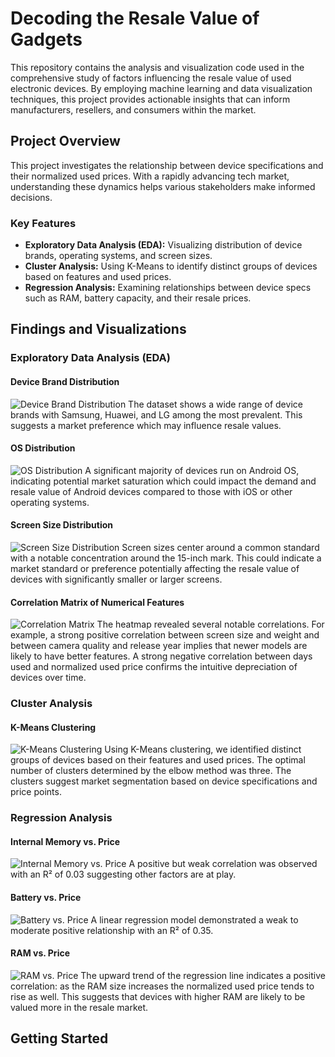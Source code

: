 # Decoding the Resale Value of Gadgets

This repository contains the analysis and visualization code used in the comprehensive study of factors influencing the resale value of used electronic devices. By employing machine learning and data visualization techniques, this project provides actionable insights that can inform manufacturers, resellers, and consumers within the market.

## Project Overview

This project investigates the relationship between device specifications and their normalized used prices. With a rapidly advancing tech market, understanding these dynamics helps various stakeholders make informed decisions.

### Key Features

- **Exploratory Data Analysis (EDA):** Visualizing distribution of device brands, operating systems, and screen sizes.
- **Cluster Analysis:** Using K-Means to identify distinct groups of devices based on features and used prices.
- **Regression Analysis:** Examining relationships between device specs such as RAM, battery capacity, and their resale prices.

## Findings and Visualizations

### Exploratory Data Analysis (EDA)

#### Device Brand Distribution
![Device Brand Distribution](https://github.com/OsamaZahid22/Gadget_Resale_Insights_Exploration/blob/main/distribution.png)
The dataset shows a wide range of device brands with Samsung, Huawei, and LG among the most prevalent. This suggests a market preference which may influence resale values.

#### OS Distribution
![OS Distribution](https://github.com/OsamaZahid22/Gadget_Resale_Insights_Exploration/blob/main/os_distribution.png)
A significant majority of devices run on Android OS, indicating potential market saturation which could impact the demand and resale value of Android devices compared to those with iOS or other operating systems.

#### Screen Size Distribution
![Screen Size Distribution](https://github.com/OsamaZahid22/Gadget_Resale_Insights_Exploration/blob/main/screen_size.png)
Screen sizes center around a common standard with a notable concentration around the 15-inch mark. This could indicate a market standard or preference potentially affecting the resale value of devices with significantly smaller or larger screens.

#### Correlation Matrix of Numerical Features
![Correlation Matrix](https://github.com/OsamaZahid22/Gadget_Resale_Insights_Exploration/blob/main/correlation_heatmap.png)
The heatmap revealed several notable correlations. For example, a strong positive correlation between screen size and weight and between camera quality and release year implies that newer models are likely to have better features. A strong negative correlation between days used and normalized used price confirms the intuitive depreciation of devices over time.

### Cluster Analysis

#### K-Means Clustering
![K-Means Clustering](https://github.com/OsamaZahid22/Gadget_Resale_Insights_Exploration/blob/main/clusters.png)
Using K-Means clustering, we identified distinct groups of devices based on their features and used prices. The optimal number of clusters determined by the elbow method was three. The clusters suggest market segmentation based on device specifications and price points.

### Regression Analysis

#### Internal Memory vs. Price
![Internal Memory vs. Price](https://github.com/OsamaZahid22/Gadget_Resale_Insights_Exploration/blob/main/memory_vs_price.png)
A positive but weak correlation was observed with an R² of 0.03 suggesting other factors are at play.

#### Battery vs. Price
![Battery vs. Price](https://github.com/OsamaZahid22/Gadget_Resale_Insights_Exploration/blob/main/battery_vs_normprice.png)
A linear regression model demonstrated a weak to moderate positive relationship with an R² of 0.35.

#### RAM vs. Price
![RAM vs. Price](https://github.com/OsamaZahid22/Gadget_Resale_Insights_Exploration/blob/main/ram_vs_price.png)
The upward trend of the regression line indicates a positive correlation: as the RAM size increases the normalized used price tends to rise as well. This suggests that devices with higher RAM are likely to be valued more in the resale market. 

## Getting Started




